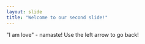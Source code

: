 ```yaml
---
layout: slide
title: "Welcome to our second slide!"
---
```

"I am love" - namaste!
Use the left arrow to go back!
